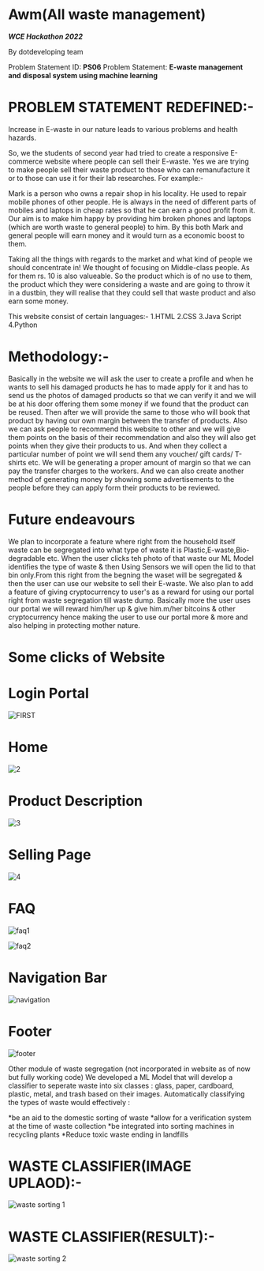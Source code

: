 # Awm(All waste management)


***WCE Hackathon 2022***

By dotdeveloping team

Problem Statement ID: **PS06**
Problem Statement:  **E-waste management and disposal system using machine learning**


# PROBLEM STATEMENT REDEFINED:-  

Increase in E-waste in our nature leads to various problems and health hazards.

So, we the students of second year had tried to create a responsive E-commerce website where people can sell their E-waste. Yes we are trying to make people sell their waste product to those who can remanufacture it or to those can use it for their lab researches. For example:-

Mark is a person who owns a repair shop in his locality. He used to repair mobile phones of other people. He is always in the need of different parts of mobiles and laptops in cheap rates so that he can earn a good profit from it. Our aim is to make him happy by providing him broken phones and laptops (which are worth waste to general people) to him. By this both Mark and general people will earn money and it would turn as a economic boost to them. 

Taking all the things with regards to the market and what kind of people we should concentrate in!  We thought of focusing on Middle-class people. As for them rs. 10 is also valueable. So the product which is of no use to them, the product which they were considering a waste and are going to throw it in a dustbin, they will realise that they could sell that waste product and also earn some money.


This website consist of certain languages:-
1.HTML
2.CSS
3.Java Script 
4.Python


# Methodology:-

Basically in the website we will ask the user to create a profile and when he wants to sell his damaged products he has to made apply for it and has to send us the photos of damaged products so that we can verify it and we will be at his door offering them some money if we found that the product can be reused. Then after we will provide the same to those who will book that product by having our own margin between the transfer of products. Also we can ask people to recommend this website to other and we will give them points on the basis of their recommendation and also they will also get points when they give their products to us. And when they collect a particular number of point we will send them any voucher/ gift cards/ T-shirts etc. We will be generating a proper amount of margin so that we can pay the transfer charges to the workers. And we can also create another method of generating money by showing some advertisements to the people before they can apply form their products to be reviewed.

# Future endeavours

We plan to incorporate a feature where right from the household itself waste can be segregated into what type of waste it is Plastic,E-waste,Bio-degradable etc.
When the user clicks teh photo of that waste our ML Model identifies the type of waste & then Using Sensors we will open the lid to that bin only.From this right from the begning the waset will be segregated & then the user can use our website to sell their E-waste. We also plan to add a feature of giving cryptocurrency to user's as a reward for using our portal right from waste segregation till waste dump. Basically more the user uses our portal we will reward him/her up & give him.m/her bitcoins & other cryptocurrency hence making the user to use our portal more & more and also helping in protecting mother nature.


# Some clicks of Website

# Login Portal
![FIRST](https://user-images.githubusercontent.com/85017987/174870497-1390ae16-d4c6-488a-b807-54a8caccbb20.png)

# Home
![2](https://user-images.githubusercontent.com/85017987/174870613-7999fc30-55b7-4ef1-9931-a004fad5d59b.png)


# Product Description
![3](https://user-images.githubusercontent.com/85017987/174870671-b2c9da04-6d09-47d1-8b54-5cc6115a60c6.png)


# Selling Page
![4](https://user-images.githubusercontent.com/85017987/174870720-d4d89bfc-51bf-4937-b797-32d8c66c5ad4.png)


# FAQ
![faq1](https://user-images.githubusercontent.com/85017987/174871325-e7bcb713-1e9f-430c-8207-d5ca557a116b.png)

![faq2](https://user-images.githubusercontent.com/85017987/174871360-b758f04b-8fae-4696-a923-63f6cb450570.png)


# Navigation Bar
![navigation](https://user-images.githubusercontent.com/85017987/174871696-46d9d173-5e9e-4067-b8be-b99bd577b0da.png)

# Footer
![footer](https://user-images.githubusercontent.com/85017987/174871737-8ab98c11-0af9-49e9-ba2e-f1c0b6051bda.png)




Other module of waste segregation (not incorporated in website as of now but fully working code) 
We developed a ML Model that will develop a classifier to seperate waste into six classes : glass, paper, cardboard, plastic, metal, and trash based on their images.
Automatically classifying the types of waste would effectively :

*be an aid to the domestic sorting of waste
*allow for a verification system at the time of waste collection
*be integrated into sorting machines in recycling plants
*Reduce toxic waste ending in landfills


# WASTE CLASSIFIER(IMAGE UPLAOD):- 
![waste sorting 1](https://user-images.githubusercontent.com/85017987/175102841-98ba0b6b-637b-4aea-a782-ab628362f230.png)


# WASTE CLASSIFIER(RESULT):- 
![waste sorting 2](https://user-images.githubusercontent.com/85017987/175102857-dc8b874f-0836-45b8-a25e-4b7585e3654b.png)



